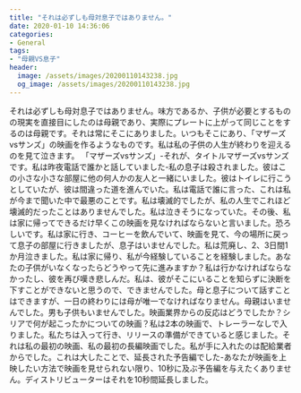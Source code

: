 ```yaml
---
title: "それは必ずしも母対息子ではありません。"
date: 2020-01-10 14:36:06
categories:
- General
tags:
- "母親VS息子"
header:
  image: /assets/images/20200110143238.jpg
  og_image: /assets/images/20200110143238.jpg
---
```


それは必ずしも母対息子ではありません。味方であるか、子供が必要とするものの現実を直接目にしたのは母親であり、実際にプレートに上がって同じことをするのは母親です。それは常にそこにありました。いつもそこにあり、「マザーズvsサンズ」の映画を作るようなものです。私は私の子供の人生が終わりを迎えるのを見て泣きます。 「マザーズvsサンズ」-それが、タイトルマザーズvsサンズです。私は昨夜電話で誰かと話していました-私の息子は殺されました。彼はこの小さな小さな部屋に他の何人かの友人と一緒にいました。彼はトイレに行こうとしていたが、彼は間違った道を進んでいた。私は電話で誰に言った、これは私が今まで聞いた中で最悪のことです。私は壊滅的でしたが、私の人生でこれほど壊滅的だったことはありませんでした。私は泣きそうになっていた。その後、私は家に帰ってできるだけ早くこの映画を見なければならないと言いました。恐ろしいです。私は家に行き、コーヒーを飲んでいて、映画を見て、今の場所に戻って息子の部屋に行きましたが、息子はいませんでした。私は荒廃し、2、3日間1か月泣きました。私は家に帰り、私が今経験していることを経験しました。あなたの子供がいなくなったらどうやって先に進みますか？私は行かなければならなかったし、彼を再び嘆き悲しんだ。私は、彼がそこにいることを知らずに決断を下すことができないと思うので、できませんでした。母と息子について話すことはできますが、一日の終わりには母が唯一でなければなりません。母親はいませんでした。男も子供もいませんでした。映画業界からの反応はどうでしたか？シリアで何が起こったかについての映画？私は2本の映画で、トレーラーなしで入りました。私たちは入って行き、リリースの準備ができていると感じました。それは私の最初の映画、私の最初の長編映画でした。私が手に入れたのは配給業者からでした。これは大したことで、延長された予告編でした-あなたが映画を上映したい方法で映画を見せられない限り、10秒に及ぶ予告編を与えたくありません。ディストリビューターはそれを10秒間延長しました。
